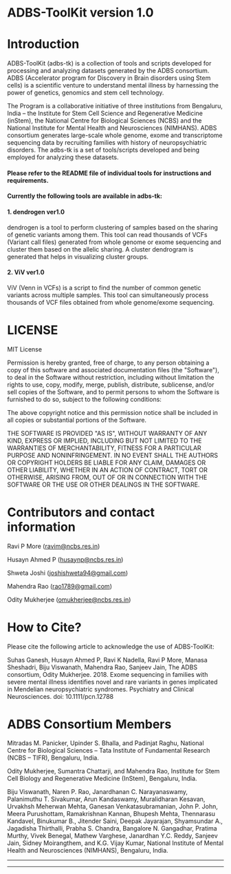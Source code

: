 # ADBS-ToolKit version 1.0 

# Introduction

ADBS-ToolKit (adbs-tk) is a collection of tools and scripts developed
for processing and analyzing datasets generated by the ADBS consortium.
ADBS (Accelerator program for Discovery in Brain disorders using Stem 
cells) is a scientific venture to understand mental illness by harnessing 
the power of genetics, genomics and stem cell technology. 

The Program is a collaborative initiative of three institutions from 
Bengaluru, India – the Institute for Stem Cell Science and Regenerative 
Medicine (inStem), the National Centre for Biological Sciences (NCBS) 
and the National Institute for Mental Health and Neurosciences (NIMHANS).
ADBS consortium generates large-scale whole genome, exome and 
transcriptome sequencing data by recruiting families with history of
neuropsychiatric disorders. The adbs-tk is a set of tools/scripts 
developed and being employed for analyzing these datasets. 


#### Please refer to the README file of individual tools for instructions and requirements.

#### Currently the following tools are available in adbs-tk:

#### 1. dendrogen ver1.0

dendrogen is a tool to perform clustering of samples based on the sharing of genetic variants among them. This tool can read thousands of VCFs (Variant call files) generated from whole genome or exome sequencing and cluster them based on the allelic sharing. A cluster dendrogram is generated that helps in visualizing	cluster groups.

#### 2. ViV ver1.0

ViV (Venn in VCFs) is a script to find the number of common genetic variants across multiple samples. This tool can simultaneously process thousands of VCF files obtained from whole genome/exome sequencing.


# LICENSE

MIT License

Permission is hereby granted, free of charge, to any person obtaining a copy
of this software and associated documentation files (the "Software"), to deal
in the Software without restriction, including without limitation the rights
to use, copy, modify, merge, publish, distribute, sublicense, and/or sell
copies of the Software, and to permit persons to whom the Software is
furnished to do so, subject to the following conditions:

The above copyright notice and this permission notice shall be included in all
copies or substantial portions of the Software.

THE SOFTWARE IS PROVIDED "AS IS", WITHOUT WARRANTY OF ANY KIND, EXPRESS OR
IMPLIED, INCLUDING BUT NOT LIMITED TO THE WARRANTIES OF MERCHANTABILITY,
FITNESS FOR A PARTICULAR PURPOSE AND NONINFRINGEMENT. IN NO EVENT SHALL THE
AUTHORS OR COPYRIGHT HOLDERS BE LIABLE FOR ANY CLAIM, DAMAGES OR OTHER
LIABILITY, WHETHER IN AN ACTION OF CONTRACT, TORT OR OTHERWISE, ARISING FROM,
OUT OF OR IN CONNECTION WITH THE SOFTWARE OR THE USE OR OTHER DEALINGS IN THE
SOFTWARE.


# Contributors and contact information

Ravi P More (ravim@ncbs.res.in)

Husayn Ahmed P (husaynp@ncbs.res.in)

Shweta Joshi (joshishweta94@gmail.com)

Mahendra Rao (rao1789@gmail.com)

Odity Mukherjee (omukherjee@ncbs.res.in)


# How to Cite?

Please cite the following article to acknowledge the use of ADBS-ToolKit:

Suhas Ganesh,  Husayn Ahmed P,  Ravi K Nadella, Ravi P More, Manasa Sheshadri, Biju Viswanath, Mahendra Rao, Sanjeev Jain, The ADBS consortium, Odity Mukherjee. 2018. Exome sequencing in families with severe mental illness identifies novel and rare variants in genes implicated in Mendelian neuropsychiatric syndromes. Psychiatry and Clinical Neurosciences. doi: 10.1111/pcn.12788


# ADBS Consortium Members

Mitradas M. Panicker, Upinder S. Bhalla, and Padinjat Raghu, National Centre for Biological Sciences – Tata Institute of Fundamental Research (NCBS – TIFR), Bengaluru, India. 

Odity Mukherjee, Sumantra Chattarji, and Mahendra Rao, Institute for Stem Cell Biology and Regenerative Medicine (InStem), Bengaluru, India.

Biju Viswanath, Naren P. Rao, Janardhanan C. Narayanaswamy, Palanimuthu T. Sivakumar, Arun Kandaswamy, Muralidharan Kesavan, Urvakhsh Meherwan Mehta, Ganesan Venkatasubramanian, John P. John, Meera Purushottam, Ramakrishnan Kannan, Bhupesh Mehta, Thennarasu Kandavel, Binukumar B., Jitender Saini, Deepak Jayarajan, Shyamsundar A., Jagadisha Thirthalli, Prabha S. Chandra, Bangalore N. Gangadhar, Pratima Murthy, Vivek Benegal, Mathew Varghese, Janardhan Y.C. Reddy, Sanjeev Jain, Sidney Moirangthem, and K.G. Vijay Kumar, National Institute of Mental Health and Neurosciences (NIMHANS), Bengaluru, India.

****
****

